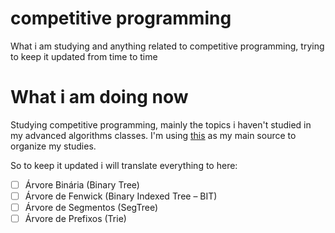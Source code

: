 # competitive programming
What i am studying and anything related to competitive programming, trying to keep it updated from time to time

# What i am doing now

Studying competitive programming, mainly the topics i haven't studied in my advanced algorithms classes.
I'm using [this](https://gcc-cefetmg.github.io/Site-GCC/escPrimavera.html) as my main source to organize my studies.

So to keep it updated i will translate everything to here:
- [ ] Árvore Binária (Binary Tree)
- [ ] Árvore de Fenwick (Binary Indexed Tree – BIT)
- [ ] Árvore de Segmentos (SegTree)
- [ ] Árvore de Prefixos (Trie)
